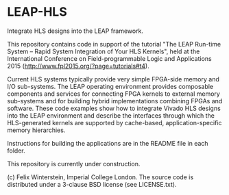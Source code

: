 LEAP-HLS
===========

Integrate HLS designs into the LEAP framework.

This repository contains code in support of the tutorial "The LEAP Run-time System – Rapid System Integration of Your HLS Kernels", held at the International Conference on Field-programmable Logic and Applications 2015 (http://www.fpl2015.org/?page=tutorials#t4).

Current HLS systems typically provide very simple FPGA-side memory and I/O sub-systems. The LEAP operating environment provides composable components and services for connecting FPGA kernels to external memory sub-systems and for building hybrid implementations combining FPGAs and software. These code examples show how to integrate Vivado HLS designs into the LEAP environment and describe the interfaces through which the HLS-generated kernels are supported by cache-based, application-specific memory hierarchies.

Instructions for building the applications are in the README file in each folder.

This repository is currently under construction.

(c) Felix Winterstein, Imperial College London. The source code is distributed under a 3-clause BSD license (see LICENSE.txt). 
